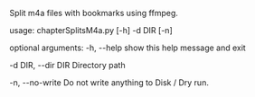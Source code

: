Split m4a files with bookmarks using ffmpeg.

usage: chapterSplitsM4a.py [-h] -d DIR [-n]

optional arguments:
  -h, --help         show this help message and exit

  -d DIR, --dir DIR  Directory path

  -n, --no-write     Do not write anything to Disk / Dry run.